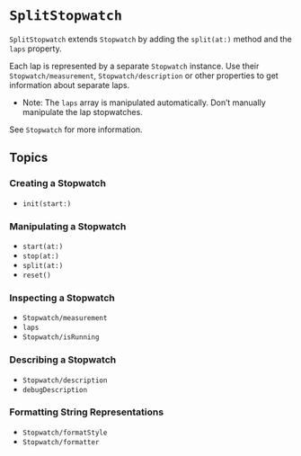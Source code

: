 # ``SplitStopwatch``

`SplitStopwatch` extends `Stopwatch` by adding the ``split(at:)`` method and the ``laps`` property.

Each lap is represented by a separate `Stopwatch` instance. Use their ``Stopwatch/measurement``, ``Stopwatch/description`` or other properties to get information about separate laps.

- Note: The `laps` array is manipulated automatically. Don’t manually manipulate the lap stopwatches.

See ``Stopwatch`` for more information.

## Topics

### Creating a Stopwatch

- ``init(start:)``

### Manipulating a Stopwatch

- ``start(at:)``
- ``stop(at:)``
- ``split(at:)``
- ``reset()``

### Inspecting a Stopwatch

- ``Stopwatch/measurement``
- ``laps``
- ``Stopwatch/isRunning``

### Describing a Stopwatch

- ``Stopwatch/description``
- ``debugDescription``

### Formatting String Representations

- ``Stopwatch/formatStyle``
- ``Stopwatch/formatter``
